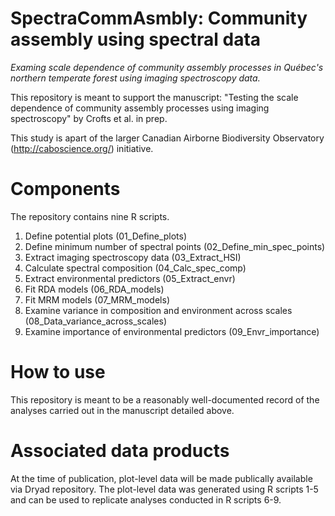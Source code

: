 # SpectraCommAsmbly: Community assembly using spectral data 
*Examing scale dependence of community assembly processes in Québec's northern temperate forest using imaging spectroscopy data.*

This repository is meant to support the manuscript: 
"Testing the scale dependence of community assembly processes using imaging spectroscopy" by Crofts et al. in prep. 

This study is apart of the larger Canadian Airborne Biodiversity Observatory (http://caboscience.org/) initiative.

# Components
The repository contains nine R scripts.
01. Define potential plots (01_Define_plots)
02. Define minimum number of spectral points (02_Define_min_spec_points)
03. Extract imaging spectroscopy data (03_Extract_HSI)
04. Calculate spectral composition (04_Calc_spec_comp)
05. Extract environmental predictors (05_Extract_envr)
06. Fit RDA models (06_RDA_models)
07. Fit MRM models (07_MRM_models)
08. Examine variance in composition and environment across scales (08_Data_variance_across_scales)
09. Examine importance of environmental predictors (09_Envr_importance)

# How to use
This repository is meant to be a reasonably well-documented record of the analyses carried out in the manuscript detailed above. 

# Associated data products
At the time of publication, plot-level data will be made publically available via Dryad repository. The plot-level data was generated using R scripts 1-5 and can be used to replicate analyses conducted in R scripts 6-9.
